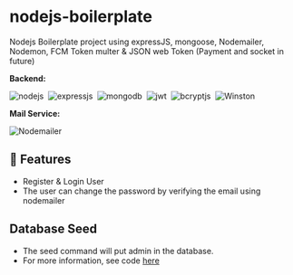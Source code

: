 # nodejs-boilerplate
 Nodejs Boilerplate project using expressJS, mongoose, Nodemailer, Nodemon, FCM Token multer & JSON web Token (Payment and socket in future)

**Backend:**

![nodejs](https://img.shields.io/badge/Node.js-43853D?style=for-the-badge&logo=node.js&logoColor=white)&nbsp;
![expressjs](https://img.shields.io/badge/Express.js-000000?style=for-the-badge&logo=express&logoColor=white)&nbsp;
![mongodb](https://img.shields.io/badge/MongoDB-4EA94B?style=for-the-badge&logo=mongodb&logoColor=white)&nbsp;
![jwt](	https://img.shields.io/badge/JWT-000000?style=for-the-badge&logo=JSON%20web%20tokens&logoColor=white)&nbsp;
![bcryptjs](https://img.shields.io/badge/bcryptjs-43853D.svg?style=for-the-badge&logo=render&logoColor=white)&nbsp;
![Winston](https://img.shields.io/badge/winston-43853D.svg?style=for-the-badge&logo=render&logoColor=white)

**Mail Service:**

![Nodemailer](https://img.shields.io/badge/Nodemailer-%46E3B7.svg?style=for-the-badge&logo=render&logoColor=white)

## 🚀 Features
- Register & Login User
- The user can change the password by verifying the email using nodemailer

## Database Seed
* The seed command will put admin in the database.
* For more information, see code [here](seeders/adminSeeder.js)

